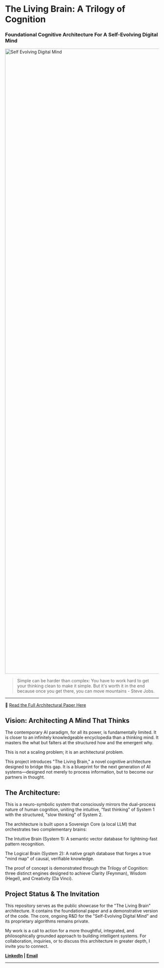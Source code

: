 # The Living Brain: A Trilogy of Cognition
### Foundational Cognitive Architecture For A Self-Evolving Digital Mind

<img width="2048" alt="Self Evolving Digital Mind" src="https://github.com/user-attachments/assets/13a51bf2-9991-40eb-9c4a-417f48ad0c85" />

> Simple can be harder than complex: You have to work hard to get your thinking clean to make it simple. But it's worth it in the end because once you get there, you can move mountains - Steve Jobs.

---

📄 [Read the Full Architectural Paper Here](https://github.com/mesidd/TheLivingBrain-Showcase/blob/main/paper/The_Living_Brain_Palace_SS.pdf)

## Vision: Architecting A Mind That Thinks

The contemporary AI paradigm, for all its power, is fundamentally limited. It is closer to an infinitely knowledgeable encyclopedia than a thinking mind. It masters the what but falters at the structured how and the emergent why.

This is not a scaling problem; it is an architectural problem.

This project introduces "The Living Brain," a novel cognitive architecture designed to bridge this gap. It is a blueprint for the next generation of AI systems—designed not merely to process information, but to become our partners in thought.

## The Architecture:

This is a neuro-symbolic system that consciously mirrors the dual-process nature of human cognition, uniting the intuitive, "fast thinking" of System 1 with the structured, "slow thinking" of System 2.

The architecture is built upon a Sovereign Core (a local LLM) that orchestrates two complementary brains:

The Intuitive Brain (System 1): A semantic vector database for lightning-fast pattern recognition.

The Logical Brain (System 2): A native graph database that forges a true "mind map" of causal, verifiable knowledge.

The proof of concept is demonstrated through the Trilogy of Cognition: three distinct engines designed to achieve Clarity (Feynman), Wisdom (Hegel), and Creativity (Da Vinci).

## Project Status & The Invitation

This repository serves as the public showcase for the "The Living Brain" architecture. It contains the foundational paper and a demonstrative version of the code. The core, ongoing R&D for the "Self-Evolving Digital Mind" and its proprietary algorithms remains private.

My work is a call to action for a more thoughtful, integrated, and philosophically grounded approach to building intelligent systems. For collaboration, inquiries, or to discuss this architecture in greater depth, I invite you to connect.

**[LinkedIn](https://www.linkedin.com/in/siddhartha-sharma-ai) | [Email](mailto:siddhartha1234sharma@gmail.com)**

---
